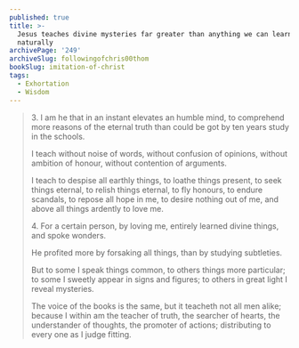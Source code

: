 ```yaml
---
published: true
title: >-
  Jesus teaches divine mysteries far greater than anything we can learn
  naturally
archivePage: '249'
archiveSlug: followingofchris00thom
bookSlug: imitation-of-christ
tags:
  - Exhortation
  - Wisdom
---
```


> 3\. I am he that in an instant elevates an humble mind, to comprehend more reasons of the eternal truth than could be got by ten years study in the schools.
> 
> I teach without noise of words, without confusion of opinions, without ambition of honour, without contention of arguments.
> 
> I teach to despise all earthly things, to loathe things present, to seek things eternal, to relish things eternal, to fly honours, to endure scandals, to repose all hope in me, to desire nothing out of me, and above all things ardently to love me.
> 
> 4\. For a certain person, by loving me, entirely learned divine things, and spoke wonders.
> 
> He profited more by forsaking all things, than by studying subtleties.
> 
> But to some I speak things common, to others things more particular; to some I sweetly appear in signs and figures; to others in great light I reveal mysteries.
> 
> The voice of the books is the same, but it teacheth not all men alike; because I within am the teacher of truth, the searcher of hearts, the understander of thoughts, the promoter of actions; distributing to every one as I judge fitting.

